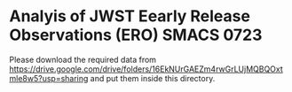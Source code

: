 # Analyis of JWST Eearly Release Observations (ERO) SMACS 0723 

Please download the required data from https://drive.google.com/drive/folders/16EkNUrGAEZm4rwGrLUjMQBQOxtmle8w5?usp=sharing and put them inside this directory.
